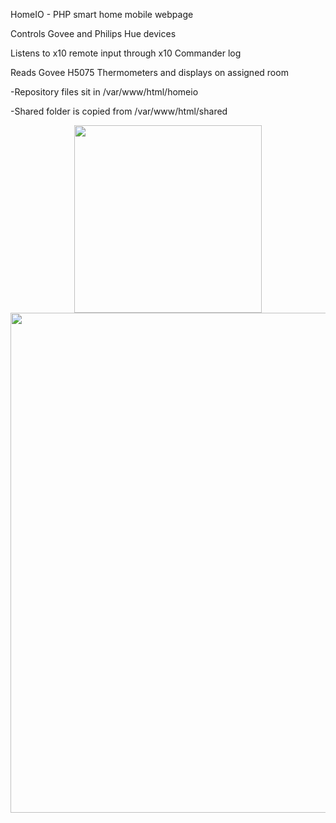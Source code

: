 HomeIO - PHP smart home mobile webpage

Controls Govee and Philips Hue devices

Listens to x10 remote input through x10 Commander log

Reads Govee H5075 Thermometers and displays on assigned room 

-Repository files sit in /var/www/html/homeio

-Shared folder is copied from /var/www/html/shared

<div align="center">
    <img src="/../master/assets/images/HomeIO-mobile.png" width="300px"</img> 
</div>
<div align="center">
    <img src="/../master/assets/images/HomeIO-full.png" width="800px"</img> 
</div>
